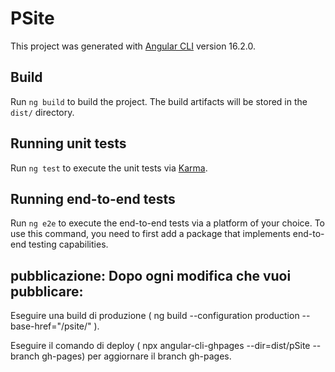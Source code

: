 # PSite

This project was generated with [Angular CLI](https://github.com/angular/angular-cli) version 16.2.0.

## Build

Run `ng build` to build the project. The build artifacts will be stored in the `dist/` directory.

## Running unit tests

Run `ng test` to execute the unit tests via [Karma](https://karma-runner.github.io).

## Running end-to-end tests

Run `ng e2e` to execute the end-to-end tests via a platform of your choice. To use this command, you need to first add a package that implements end-to-end testing capabilities.

## pubblicazione: Dopo ogni modifica che vuoi pubblicare:

Eseguire una build di produzione ( ng build --configuration production --base-href="/psite/" ).

Eseguire il comando di deploy ( npx angular-cli-ghpages --dir=dist/pSite --branch gh-pages) per aggiornare il branch gh-pages.
